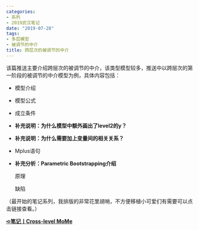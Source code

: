 ```yaml
---
categories:
- 系列
- 2019武汉笔记
date: "2019-07-28"
tags:
- 多层模型
- 被调节的中介
title: 跨层次的被调节的中介
---
```

该篇推送主要介绍跨层次的被调节的中介，该类型模型较多，推送中以跨层次的第一阶段的被调节的中介模型为例，具体内容包括：

<!--more-->
- 模型介绍

- 模型公式

- 成立条件

- **补充说明：为什么模型中额外画出了level2的y？**

- **补充说明：为什么需要加上变量间的相关关系？**

- Mplus语句

- **补充分析：Parametric Bootstrapping介绍**

  原理

  缺陷
  

（最开始的笔记系列，我排版的非常花里胡哨，不方便移植小可爱们有需要可以点击链接查看。）

  [**➪笔记丨Cross-level MoMe**](https://mp.weixin.qq.com/s?__biz=MzIwMDk1OTM2OQ==&mid=2247484814&idx=1&sn=17ff2c2d8eff67fddf5c4d65f8ae5d60&chksm=96f47168a183f87ebc4a5c8b9ec11645ec761992efae3d7ca4322d376b1aa4057536b1f79ae7&token=1026914331&lang=zh_CN&scene=21#wechat_redirect)